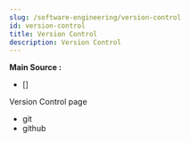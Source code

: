 ```yaml
---
slug: /software-engineering/version-control
id: version-control
title: Version Control
description: Version Control
---
```


**Main Source :**

- []

Version Control page

- git
- github
